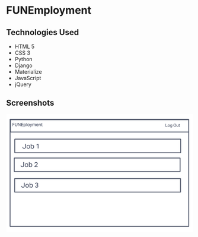 # FUNEmployment

## Technologies Used

* HTML 5
* CSS 3
* Python
* Django
* Materialize
* JavaScript
* jQuery

## Screenshots

![](images/IndexPage.png)
